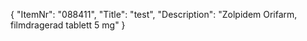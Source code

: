 {
  "ItemNr": "088411",
  "Title": "test",
  "Description": "Zolpidem Orifarm, filmdragerad tablett 5 mg"
}